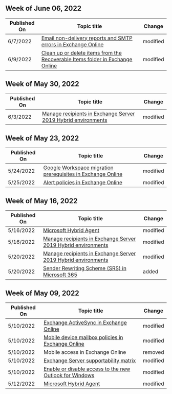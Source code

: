 <!-- This file is generated automatically each week. Changes made to this file will be overwritten.-->



## Week of June 06, 2022


| Published On |Topic title | Change |
|------|------------|--------|
| 6/7/2022 | [Email non-delivery reports and SMTP errors in Exchange Online](/Exchange/mail-flow-best-practices/non-delivery-reports-in-exchange-online/non-delivery-reports-in-exchange-online) | modified |
| 6/9/2022 | [Clean up or delete items from the Recoverable Items folder in Exchange Online](/Exchange/security-and-compliance/recoverable-items-folder/clean-up-deleted-items) | modified |


## Week of May 30, 2022


| Published On |Topic title | Change |
|------|------------|--------|
| 6/3/2022 | [Manage recipients in Exchange Server 2019 Hybrid environments](/Exchange/manage-hybrid-exchange-recipients-with-management-tools) | modified |


## Week of May 23, 2022


| Published On |Topic title | Change |
|------|------------|--------|
| 5/24/2022 | [Google Workspace migration prerequisites in Exchange Online](/Exchange/mailbox-migration/googleworkspace-migration-prerequisites) | modified |
| 5/25/2022 | [Alert policies in Exchange Online](/Exchange/monitoring/mail-flow-insights/alert-policy-and-its-configuration) | modified |


## Week of May 16, 2022


| Published On |Topic title | Change |
|------|------------|--------|
| 5/16/2022 | [Microsoft Hybrid Agent](/Exchange/hybrid-deployment/hybrid-agent) | modified |
| 5/16/2022 | [Manage recipients in Exchange Server 2019 Hybrid environments](/Exchange/manage-hybrid-exchange-recipients-with-management-tools) | modified |
| 5/20/2022 | [Manage recipients in Exchange Server 2019 Hybrid environments](/Exchange/manage-hybrid-exchange-recipients-with-management-tools) | modified |
| 5/20/2022 | [Sender Rewriting Scheme (SRS) in Microsoft 365](/Exchange/mail-flow-best-practices/sender-rewriting-scheme) | added |


## Week of May 09, 2022


| Published On |Topic title | Change |
|------|------------|--------|
| 5/10/2022 | [Exchange ActiveSync in Exchange Online](/Exchange/clients-and-mobile-in-exchange-online/exchange-activesync/exchange-activesync) | modified |
| 5/10/2022 | [Mobile device mailbox policies in Exchange Online](/Exchange/clients-and-mobile-in-exchange-online/exchange-activesync/mobile-device-mailbox-policies) | modified |
| 5/10/2022 | Mobile access in Exchange Online | removed |
| 5/10/2022 | [Exchange Server supportability matrix](/Exchange/plan-and-deploy/supportability-matrix?view=exchserver-2016) | modified |
| 5/10/2022 | [Enable or disable access to the new Outlook for Windows](/Exchange/clients-and-mobile-in-exchange-online/outlook-on-the-web/enable-disable-employee-access-new-outlook) | modified |
| 5/12/2022 | [Microsoft Hybrid Agent](/Exchange/hybrid-deployment/hybrid-agent) | modified |
